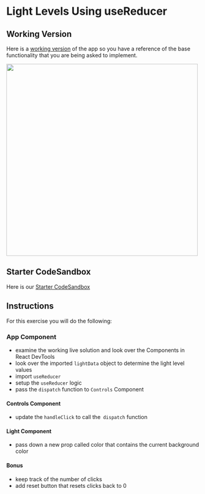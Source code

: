 # Light Levels Using useReducer

## Working Version
Here is a [working version](https://o4noc.csb.app/) of the app so you have a reference of the base functionality that you are being asked to implement. 

<img src="https://i.imgur.com/yx9Z8M0.png" width=500/>

## Starter CodeSandbox
Here is our [Starter CodeSandbox](https://codesandbox.io/s/light-levels-usereducer-starter-hesji?file=/src/Components/App.js)

## Instructions
For this exercise you will do the following:

### App Component
- examine the working live solution and look over the Components in React DevTools
- look over the imported `lightData` object to determine the light level values
- import `useReducer`
- setup the `useReducer` logic
- pass the `dispatch` function to `Controls` Component

#### Controls Component
- update the `handleClick` to call the` dispatch` function

#### Light Component
- pass down a new prop called color that contains the current background color

#### Bonus

- keep track of the number of clicks 
- add reset button that resets clicks back to 0

<!-- [Solution Code](https://codesandbox.io/s/light-levels-usereducer-solution-8w6m8?file=/src/Components/App.js) -->
